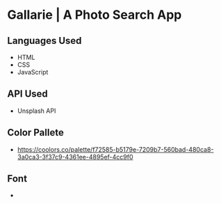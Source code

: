 # Gallarie | A Photo Search App

## Languages Used

-   HTML
-   CSS
-   JavaScript

## API Used

-   Unsplash API

## Color Pallete

-  https://coolors.co/palette/f72585-b5179e-7209b7-560bad-480ca8-3a0ca3-3f37c9-4361ee-4895ef-4cc9f0

## Font

-  

